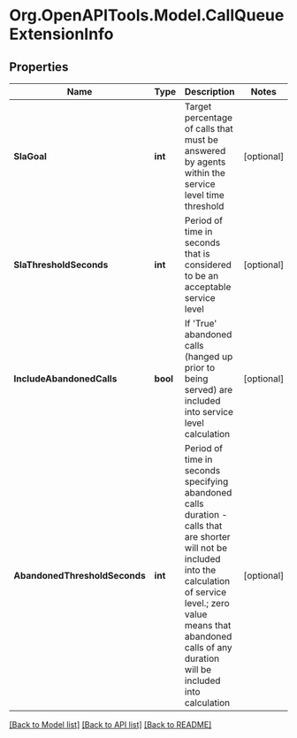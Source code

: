 
# Org.OpenAPITools.Model.CallQueueExtensionInfo

## Properties

Name | Type | Description | Notes
------------ | ------------- | ------------- | -------------
**SlaGoal** | **int** | Target percentage of calls that must be answered by agents within the service level time threshold | [optional] 
**SlaThresholdSeconds** | **int** | Period of time in seconds that is considered to be an acceptable service level | [optional] 
**IncludeAbandonedCalls** | **bool** | If &#39;True&#39; abandoned calls (hanged up prior to being served) are included into service level calculation | [optional] 
**AbandonedThresholdSeconds** | **int** | Period of time in seconds specifying abandoned calls duration - calls that are shorter will not be included into the calculation of service level.; zero value means that abandoned calls of any duration will be included into calculation | [optional] 

[[Back to Model list]](../README.md#documentation-for-models)
[[Back to API list]](../README.md#documentation-for-api-endpoints)
[[Back to README]](../README.md)

